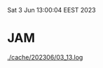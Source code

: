 Sat  3 Jun 13:00:04 EEST 2023
# JAM
<a href='./cache/202306/03_13.log'>./cache/202306/03_13.log</a>
